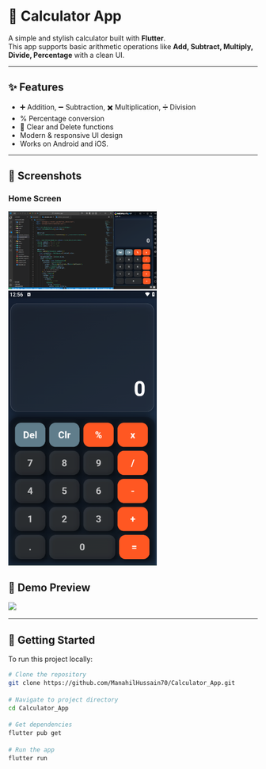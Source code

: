 # 📱 Calculator App

A simple and stylish calculator built with **Flutter**.  
This app supports basic arithmetic operations like **Add, Subtract, Multiply, Divide, Percentage** with a clean UI.

---

## ✨ Features
- ➕ Addition, ➖ Subtraction, ✖️ Multiplication, ➗ Division
- % Percentage conversion
- 🧹 Clear and Delete functions
- Modern & responsive UI design
- Works on Android and iOS.

---

## 📸 Screenshots

### Home Screen
<img src="screenshots/calculator_app.png" width="300">

<img src="screenshots/calculator_ui2.png" width="300">

## 🎥 Demo Preview
<img src="screenshots/calculator.gif" width="300">


---

## 🚀 Getting Started

To run this project locally:

```bash
# Clone the repository
git clone https://github.com/ManahilHussain70/Calculator_App.git

# Navigate to project directory
cd Calculator_App

# Get dependencies
flutter pub get

# Run the app
flutter run
